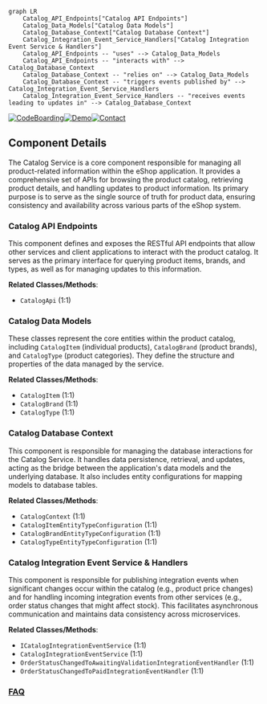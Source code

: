 ```mermaid
graph LR
    Catalog_API_Endpoints["Catalog API Endpoints"]
    Catalog_Data_Models["Catalog Data Models"]
    Catalog_Database_Context["Catalog Database Context"]
    Catalog_Integration_Event_Service_Handlers["Catalog Integration Event Service & Handlers"]
    Catalog_API_Endpoints -- "uses" --> Catalog_Data_Models
    Catalog_API_Endpoints -- "interacts with" --> Catalog_Database_Context
    Catalog_Database_Context -- "relies on" --> Catalog_Data_Models
    Catalog_Database_Context -- "triggers events published by" --> Catalog_Integration_Event_Service_Handlers
    Catalog_Integration_Event_Service_Handlers -- "receives events leading to updates in" --> Catalog_Database_Context
```
[![CodeBoarding](https://img.shields.io/badge/Generated%20by-CodeBoarding-9cf?style=flat-square)](https://github.com/CodeBoarding/CodeBoarding)[![Demo](https://img.shields.io/badge/Try%20our-Demo-blue?style=flat-square)](https://www.codeboarding.org/demo)[![Contact](https://img.shields.io/badge/Contact%20us%20-%20contact@codeboarding.org-lightgrey?style=flat-square)](mailto:contact@codeboarding.org)

## Component Details

The Catalog Service is a core component responsible for managing all product-related information within the eShop application. It provides a comprehensive set of APIs for browsing the product catalog, retrieving product details, and handling updates to product information. Its primary purpose is to serve as the single source of truth for product data, ensuring consistency and availability across various parts of the eShop system.

### Catalog API Endpoints
This component defines and exposes the RESTful API endpoints that allow other services and client applications to interact with the product catalog. It serves as the primary interface for querying product items, brands, and types, as well as for managing updates to this information.


**Related Classes/Methods**:

- `CatalogApi` (1:1)


### Catalog Data Models
These classes represent the core entities within the product catalog, including `CatalogItem` (individual products), `CatalogBrand` (product brands), and `CatalogType` (product categories). They define the structure and properties of the data managed by the service.


**Related Classes/Methods**:

- `CatalogItem` (1:1)
- `CatalogBrand` (1:1)
- `CatalogType` (1:1)


### Catalog Database Context
This component is responsible for managing the database interactions for the Catalog Service. It handles data persistence, retrieval, and updates, acting as the bridge between the application's data models and the underlying database. It also includes entity configurations for mapping models to database tables.


**Related Classes/Methods**:

- `CatalogContext` (1:1)
- `CatalogItemEntityTypeConfiguration` (1:1)
- `CatalogBrandEntityTypeConfiguration` (1:1)
- `CatalogTypeEntityTypeConfiguration` (1:1)


### Catalog Integration Event Service & Handlers
This component is responsible for publishing integration events when significant changes occur within the catalog (e.g., product price changes) and for handling incoming integration events from other services (e.g., order status changes that might affect stock). This facilitates asynchronous communication and maintains data consistency across microservices.


**Related Classes/Methods**:

- `ICatalogIntegrationEventService` (1:1)
- `CatalogIntegrationEventService` (1:1)
- `OrderStatusChangedToAwaitingValidationIntegrationEventHandler` (1:1)
- `OrderStatusChangedToPaidIntegrationEventHandler` (1:1)




### [FAQ](https://github.com/CodeBoarding/GeneratedOnBoardings/tree/main?tab=readme-ov-file#faq)